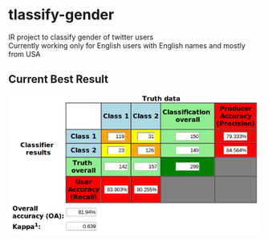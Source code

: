 tlassify-gender
===============

IR project to classify gender of twitter users<br>
Currently working only for English users with English names and mostly from USA<br>

## Current Best Result ##
![](https://github.com/puneetsl/tlassify-gender/blob/master/classification_results/best/ConfusionMatrix.png?raw=true)
